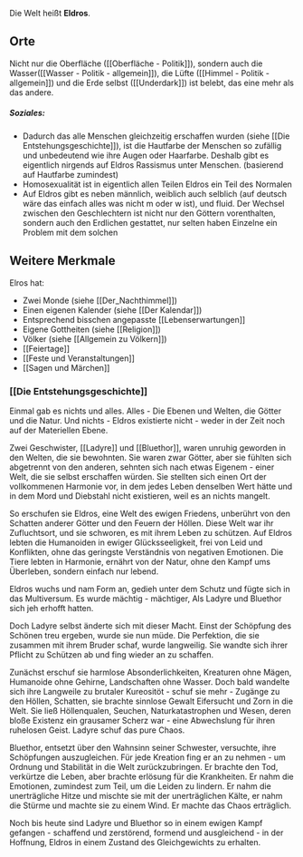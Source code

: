 Die Welt heißt **Eldros**.

## Orte
Nicht nur die Oberfläche ([[Oberfläche - Politik]]), sondern auch die Wasser([[Wasser - Politik - allgemein]]), die Lüfte ([[Himmel  - Politik - allgemein]]) und die Erde selbst ([[Underdark]]) ist belebt, das eine mehr als das andere.
##### Soziales:
- Dadurch das alle Menschen gleichzeitig erschaffen wurden (siehe [[Die Entstehungsgeschichte]]), ist die Hautfarbe der Menschen so zufällig und unbedeutend wie ihre Augen oder Haarfarbe. Deshalb gibt es eigentlich nirgends auf Eldros Rassismus unter Menschen. (basierend auf Hautfarbe zumindest)
- Homosexualität ist in eigentlich allen Teilen Eldros ein Teil des Normalen
- Auf Eldros gibt es neben männlich, weiblich auch selblich (auf deutsch wäre das einfach alles was nicht m oder w ist), und fluid. Der Wechsel zwischen den Geschlechtern ist nicht nur den Göttern vorenthalten, sondern auch den Erdlichen gestattet, nur selten haben Einzelne ein Problem mit dem solchen
## Weitere Merkmale
Elros hat:
- Zwei Monde (siehe [[Der_Nachthimmel]])
- Einen eigenen Kalender (siehe [[Der Kalendar]])
- Entsprechend bisschen angepasste [[Lebenserwartungen]]
- Eigene Gottheiten (siehe [[Religion]])
- Völker (siehe [[Allgemein zu Völkern]])
- [[Feiertage]]
- [[Feste und Veranstaltungen]]
- [[Sagen und Märchen]]
### [[Die Entstehungsgeschichte]]
Einmal gab es nichts und alles. Alles - Die Ebenen und Welten, die Götter und die Natur. Und nichts - Eldros existierte nicht - weder in der Zeit noch auf der Materiellen Ebene.

Zwei Geschwister, [[Ladyre]] und [[Bluethor]], waren unruhig geworden in den Welten, die sie bewohnten. Sie waren zwar Götter, aber sie fühlten sich abgetrennt von den anderen, sehnten sich nach etwas Eigenem - einer Welt, die sie selbst erschaffen würden. Sie stellten sich einen Ort der vollkommenen Harmonie vor, in dem jedes Leben denselben Wert hätte und in dem Mord und Diebstahl nicht existieren, weil es an nichts mangelt.

So erschufen sie Eldros, eine Welt des ewigen Friedens, unberührt von den Schatten anderer Götter und den Feuern der Höllen. Diese Welt war ihr Zufluchtsort, und sie schworen, es mit ihrem Leben zu schützen. Auf Eldros lebten die Humanoiden in ewiger Glücksseeligkeit, frei von Leid und Konflikten, ohne das geringste Verständnis von negativen Emotionen. Die Tiere lebten in Harmonie, ernährt von der Natur, ohne den Kampf ums Überleben, sondern einfach nur lebend.

Eldros wuchs und nam Form an, gedieh unter dem Schutz und fügte sich in das Multiversum. Es wurde mächtig - mächtiger, Als Ladyre und Bluethor sich jeh erhofft hatten.

Doch Ladyre selbst änderte sich mit dieser Macht. Einst der Schöpfung des Schönen treu ergeben, wurde sie nun müde. Die Perfektion, die sie zusammen mit ihrem Bruder schaf, wurde langweilig. Sie wandte sich ihrer Pflicht zu Schützen ab und fing wieder an zu schaffen.

Zunächst erschuf sie harmlose Absonderlichkeiten, Kreaturen ohne Mägen, Humanoide ohne Gehirne, Landschaften ohne Wasser. Doch  bald wandelte sich ihre Langweile zu brutaler Kureositöt - schuf sie mehr - Zugänge zu den Höllen, Schatten, sie brachte sinnlose Gewalt Eifersucht und Zorn in die Welt. Sie ließ Höllenqualen, Seuchen, Naturkatastrophen und Wesen, deren bloße Existenz ein grausamer Scherz war - eine Abwechslung für ihren ruhelosen Geist.
Ladyre schuf das pure Chaos.

Bluethor, entsetzt über den Wahnsinn seiner Schwester, versuchte, ihre Schöpfungen auszugleichen. Für jede Kreation fing er an zu nehmen - um Ordnung und Stabilität in die Welt zurückzubringen.
Er brachte den Tod, verkürtze die Leben, aber brachte erlösung für die Krankheiten. Er nahm die Emotionen, zumindest zum Teil, um die Leiden zu lindern. Er nahm die unerträgliche Hitze und mischte sie mit der unerträglichen Kälte, er nahm die Stürme und machte sie zu einem Wind. Er machte das Chaos erträglich.

Noch bis heute sind Ladyre und Bluethor so in einem ewigen Kampf gefangen - schaffend und zerstörend, formend und ausgleichend - in der Hoffnung, Eldros in einem Zustand des Gleichgewichts zu erhalten.
